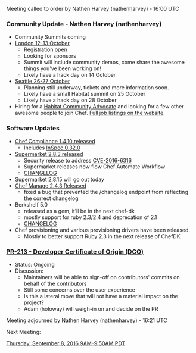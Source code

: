 Meeting called to order by Nathen Harvey (nathenharvey) - 16:00 UTC

### Community Update - Nathen Harvey (nathenharvey)

* Community Summits coming
* [London 12-13 October](https://summit.chef.io/london/)
  * Registration open
  * Looking for sponsors
  * Summit will include community demos, come share the awesome things you've been working on!
  * Likely have a hack day on 14 October
* [Seattle 26-27 October](https://summit.chef.io/)
  * Planning still underway, tickets and more information soon.
  * Likely have a small Habitat summit on 25 October
  * Likely have a hack day on 28 October
* Hiring for a [Habitat Community Advocate](https://www.chef.io/careers/detail/?jobId=oznL3fwu) and looking for a few other awesome people to join Chef.  [Full job listings on the website](https://www.chef.io/careers/).

### Software Updates

* [Chef Compliance 1.4.10 released](https://discourse.chef.io/t/chef-compliance-1-4-10-released/9279)
  *  Includes [InSpec 0.32.0](https://github.com/chef/inspec/blob/master/CHANGELOG.md#0320-2016-08-26)
* [Supermarket 2.8.3 released](https://discourse.chef.io/t/supermarket-2-8-3-released/9264)
  * Security release to address [CVE-2016-6316](https://groups.google.com/forum/#!topic/rubyonrails-security/I-VWr034ouk)
  * Supermarket releases now flow Chef Automate Workflow
  * [CHANGELOG](https://github.com/chef/supermarket/blob/master/CHANGELOG.md#283-2016-08-22)
* Supermarket 2.8.15 will go out today
* [Chef Manage 2.4.3 Released](https://discourse.chef.io/t/chef-manage-2-4-3-released/9259)
  * fixed a bug that prevented the /changelog endpoint from reflecting the correct changelog
* Berkshelf 5.0
  * released as a gem, it’ll be in the next chef-dk
  * mostly support for ruby 2.3/2.4 and deprecation of 2.1
  * [CHANGELOG](https://github.com/berkshelf/berkshelf/blob/master/CHANGELOG.md#v500-2016-08-30)
* Chef provisioning and various provisioning drivers have been released.
  * Mostly to better support Ruby 2.3 in the next release of ChefDK


### [PR-213 - Developer Certificate of Origin (DCO)](https://github.com/chef/chef-rfc/pull/213)
* Status:  Ongoing
* Discussion:
  * Maintainers will be able to sign-off on contributors' commits on behalf of the contributors
  * Still some concerns over the user experience
  * Is this a lateral move that will not have a material impact on the project?
  * Adam (holoway) will weigh-in on and decide on the PR

Meeting adjourned by Nathen Harvey (nathenharvey) - 16:21 UTC

Next Meeting:

[Thursday, September 8, 2016 9AM-9:50AM PDT](http://everytimezone.com/#2016-9-8,240,cn3)